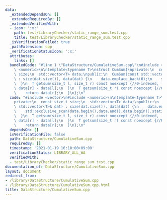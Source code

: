 ```yaml
---
data:
  _extendedDependsOn: []
  _extendedRequiredBy: []
  _extendedVerifiedWith:
  - icon: ':x:'
    path: test/LibraryChecker/static_range_sum.test.cpp
    title: test/LibraryChecker/static_range_sum.test.cpp
  _isVerificationFailed: true
  _pathExtension: cpp
  _verificationStatusIcon: ':x:'
  attributes:
    links: []
  bundledCode: "#line 1 \"DataStructure/CumulativeSum.cpp\"\n#include <vector>\n#include\
    \ <numeric>\n\ntemplate<typename T>\nstruct CumSum{\nprivate:\n  const size_t\
    \ size;\n  std::vector<T> data;\npublic:\n  CumSum(const std::vector<T>& dat)\
    \ : size(dat.size()), data(dat) {\n    data.emplace_back(0);\n    std::exclusive_scan(data.begin(),data.end(),data.begin(),static_cast<T>(0));\n\
    \  }\n  T getsum(size_t l, size_t r) const noexcept {//0-indexed, [l,r)\n    return\
    \ data[r] - data[l];\n  }\n  T getsum(size_t r) const noexcept {//0-indexed, [0,r)\n\
    \    return data[r];\n  }\n};\n"
  code: "#include <vector>\n#include <numeric>\n\ntemplate<typename T>\nstruct CumSum{\n\
    private:\n  const size_t size;\n  std::vector<T> data;\npublic:\n  CumSum(const\
    \ std::vector<T>& dat) : size(dat.size()), data(dat) {\n    data.emplace_back(0);\n\
    \    std::exclusive_scan(data.begin(),data.end(),data.begin(),static_cast<T>(0));\n\
    \  }\n  T getsum(size_t l, size_t r) const noexcept {//0-indexed, [l,r)\n    return\
    \ data[r] - data[l];\n  }\n  T getsum(size_t r) const noexcept {//0-indexed, [0,r)\n\
    \    return data[r];\n  }\n};\n"
  dependsOn: []
  isVerificationFile: false
  path: DataStructure/CumulativeSum.cpp
  requiredBy: []
  timestamp: '2021-01-19 16:18:00+09:00'
  verificationStatus: LIBRARY_ALL_WA
  verifiedWith:
  - test/LibraryChecker/static_range_sum.test.cpp
documentation_of: DataStructure/CumulativeSum.cpp
layout: document
redirect_from:
- /library/DataStructure/CumulativeSum.cpp
- /library/DataStructure/CumulativeSum.cpp.html
title: DataStructure/CumulativeSum.cpp
---
```

